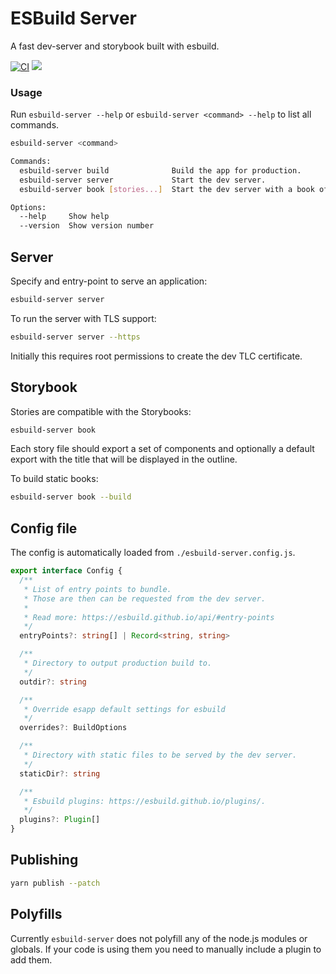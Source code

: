 # ESBuild Server

A fast dev-server and storybook built with esbuild.

[![CI](https://github.com/dxos/esbuild-server/actions/workflows/ci.yaml/badge.svg)](https://github.com/dxos/esbuild-server/actions/workflows/ci.yaml)
<img src="https://img.shields.io/npm/v/@dxos/esbuild-server"/>


### Usage

Run `esbuild-server --help` or `esbuild-server <command> --help` to list all commands.

```bash
esbuild-server <command>

Commands:
  esbuild-server build              Build the app for production.
  esbuild-server server             Start the dev server.
  esbuild-server book [stories...]  Start the dev server with a book of components.

Options:
  --help     Show help                                                 [boolean]
  --version  Show version number                                       [boolean]
```

## Server

Specify and entry-point to serve an application:

```bash
esbuild-server server
```

To run the server with TLS support:

```bash
esbuild-server server --https
```

Initially this requires root permissions to create the dev TLC certificate.

## Storybook

Stories are compatible with the Storybooks:

```bash
esbuild-server book
```

Each story file should export a set of components and optionally a default export with the title that will be displayed in the outline.

To build static books:

```bash
esbuild-server book --build
```

## Config file

The config is automatically loaded from `./esbuild-server.config.js`.

```typescript
export interface Config {
  /**
   * List of entry points to bundle.
   * Those are then can be requested from the dev server.
   *
   * Read more: https://esbuild.github.io/api/#entry-points
   */
  entryPoints?: string[] | Record<string, string>

  /**
   * Directory to output production build to.
   */
  outdir?: string

  /**
   * Override esapp default settings for esbuild
   */
  overrides?: BuildOptions

  /**
   * Directory with static files to be served by the dev server.
   */
  staticDir?: string

  /**
   * Esbuild plugins: https://esbuild.github.io/plugins/.
   */
  plugins?: Plugin[]
}
```

## Publishing

```bash
yarn publish --patch
```

## Polyfills

Currently `esbuild-server` does not polyfill any of the node.js modules or globals. 
If your code is using them you need to manually include a plugin to add them.
